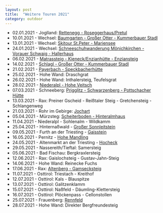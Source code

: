 ```yaml
---
layout: post
title:  "Weitere Touren 2021"
category: outdoor
---
```

* 02.01.2021 - Joglland: [Rettenegg - Roseggerhaus/Pretul](https://www.alpenvereinaktiv.com/s/xfvcr)
* 10.01.2021 - Wechsel: [Baumgarten - Großer Otter - Kummerbauer Stadl](https://www.alpenvereinaktiv.com/s/xqUgt)
* 13.01.2021 - Wechsel: [Skitour St.Peter - Mariensee](https://www.alpenvereinaktiv.com/s/yCJuE) 
* 24.01.2021 - Wechsel: [Schneeschuhwanderung Mönichkirchen - Vorauer Schwaig - Hallerhaus](https://www.alpenvereinaktiv.com/s/y9aeA)
* 06.02.2021 - [Matrassteig - Kieneck/Enzianhütte - Enziansteig](https://www.alpenvereinaktiv.com/s/xfyfH)
* 14.02.2021 - [Schlagl - Großer Otter - Kummerbauer Stadl](https://www.alpenvereinaktiv.com/s/ydvgv)
* 21.02.2021 - [Payerbach - Speckbacherhütte](https://www.alpenvereinaktiv.com/s/kRoM)
* 25.02.2021 - Hohe Wand: Draschgrat
* 26.02.2021 - Hohe Wand: Inthalersteig, Teufelsgrat
* 28.02.2021 - [Niederalpl - Hohe Veitsch](https://www.alpenvereinaktiv.com/s/yyzpX)
* 07.03.2021 - Schneeberg: [Prigglitz - Schwarzenberg - Pottschacher Hütte](https://www.alpenvereinaktiv.com/s/zB3eE)
* 13.03.2021 - Rax: Preiner Gscheid - Reißtaler Steig - Gretchensteig - Schlangenweg
* 21.03.2021 - Rohr im Gebirge: [Jochart](https://www.alpenvereinaktiv.com/s/yVHRa)
* 05.04.2021 - Mürzsteg: [Scheiterboden - Hinteralmhaus](https://www.alpenvereinaktiv.com/s/xnoKX)
* 11.04.2021 - Niederalpl - Sohlenalm - Wildkamm
* 25.04.2021 - Hinternaßwald - [Großer Sonnleitstein](https://www.alpenvereinaktiv.com/s/xK99k)
* 09.05.2021 - Furth an der Triesting - [Gaisstein](https://www.alpenvereinaktiv.com/s/IOvmfB)
* 16.05.2021 - Pernitz - [Hohe Mandling](https://www.alpenvereinaktiv.com/s/IIGWdP)  
* 24.05.2021 - Altenmarkt an der Triesting - [Hocheck](https://www.alpenvereinaktiv.com/s/IIGVmX)
* 29.05.2021 - Nassereith/Tieftal: Samersteig
* 05.06.2021 - Bad Fischau: Bergkraxlersteig
* 12.06.2021 - Rax: Gaislochsteig - Gustav-Jahn-Steig
* 14.06.2021 - Hohe Wand: Reinecke Fuchs
* 17.06.2021 - Rax: [Altenberg - Gamsecksteig](https://www.alpenvereinaktiv.com/s/IZByoi)
* 11.07.2021 - Osttirol: Triestach - Kreithof
* 12.07.2021 - Osttirol: Kals - Blauspitze
* 13.07.2021 - Osttirol: Galitzenklamm
* 15.07.2021 - Osttirol: Naßfeld - Däumling-Klettersteig
* 16.07.2021 - Osttirol: Plöckenpass - Cellonstollen
* 25.07.2021 - Frauenberg: [Rennfeld](https://www.alpenvereinaktiv.com/s/I3EAwv)
* 28.07.2021 - Hohe Wand: Direkter Bergfreundesteig
